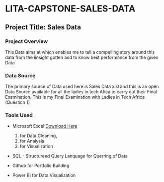 # LITA-CAPSTONE-SALES-DATA


## Project Title: Sales Data

### Project Overview

This Data aims at which enables me to tell a compelling story around this data from the iinsight gotten and to know best performance from the given Data

### Data Source
The primary source of Data used here is Sales Data xlsl and this is an open Data Source available for all the ladies in tech Afica to carry out their Final Examination. This is my Final Examination with Ladies in Tech Africa (Question 1)

### Tools Used
- Microsoft Excel [Download Here](https://www.microsoft.com)
  1. for Data Cleaning,
  2. for Analysis
  3. for Visualization
     
- SQL - Structureed Query Lanquage for Querring of Data
- Github for Portfolio Building
- Power BI for Data Visualization
